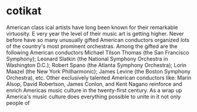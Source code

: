 # cotikat
American class
ical artists have long been known for their remarkable virtuosity. E
very year the level of their music art is getting higher. Never before have so many unusually gifted American conductors organized lots of the country's most prominent orchestras. Among the gifted are the following American conductors Michael Tilson Thomas (the San Francisco Symphony); Leonard Slatkin (the National Symphony Orchestra in Washington D.C.); Robert Spano (the Atlanta Symphony Orchestra); Lorin Maazel (the New York Philharmonic); James Levine (the Boston Symphony Orchestra), etc. Other exclusively talented American conductors like: Marin Alsop, David Robertson, James Conlon, and Kent Nagano reinforce and enrich Americas music culture in the twenty-first century.
As a wrap up America's music culture does everything 
possible to unite in it not only people of
